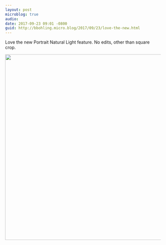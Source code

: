```yaml
---
layout: post
microblog: true
audio: 
date: 2017-09-23 09:01 -0800
guid: http://bbohling.micro.blog/2017/09/23/love-the-new.html
---
```

Love the new Portrait Natural Light feature. No edits, other than square crop.

<img src="http://bbohling.micro.blog/uploads/2017/91eb254c7c.jpg" width="599" height="600" />
